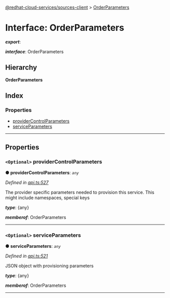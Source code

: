 [@redhat-cloud-services/sources-client](../README.md) > [OrderParameters](../interfaces/orderparameters.md)

# Interface: OrderParameters

*__export__*: 

*__interface__*: OrderParameters

## Hierarchy

**OrderParameters**

## Index

### Properties

* [providerControlParameters](orderparameters.md#providercontrolparameters)
* [serviceParameters](orderparameters.md#serviceparameters)

---

## Properties

<a id="providercontrolparameters"></a>

### `<Optional>` providerControlParameters

**● providerControlParameters**: *`any`*

*Defined in [api.ts:527](https://github.com/RedHatInsights/javascript-clients/blob/master/packages/sources/api.ts#L527)*

The provider specific parameters needed to provision this service. This might include namespaces, special keys

*__type__*: {any}

*__memberof__*: OrderParameters

___
<a id="serviceparameters"></a>

### `<Optional>` serviceParameters

**● serviceParameters**: *`any`*

*Defined in [api.ts:521](https://github.com/RedHatInsights/javascript-clients/blob/master/packages/sources/api.ts#L521)*

JSON object with provisioning parameters

*__type__*: {any}

*__memberof__*: OrderParameters

___

